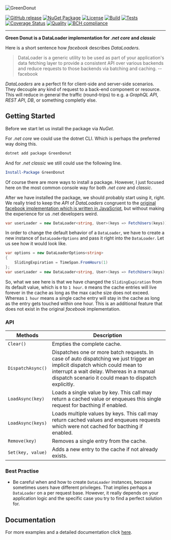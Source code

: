 ![GreenDonut](https://cdn.rawgit.com/ChilliCream/greendonut-logo/master/img/greendonut-banner-light.svg)

[![GitHub release](https://img.shields.io/github/release/chillicream/GreenDonut.svg)](https://github.com/ChilliCream/greendonut/releases) [![NuGet Package](https://img.shields.io/nuget/v/greendonut.svg)](https://www.nuget.org/packages/GreenDonut/) [![License](https://img.shields.io/github/license/ChilliCream/greendonut.svg)](https://github.com/ChilliCream/greendonut/releases) [![Build](https://ci.appveyor.com/api/projects/status/fm01y9pt10f84145/branch/master?svg=true)](https://ci.appveyor.com/project/rstaib/greendonut) [![Tests](https://img.shields.io/appveyor/tests/rstaib/greendonut/master.svg)](https://ci.appveyor.com/project/rstaib/greendonut) [![Coverage Status](https://sonarcloud.io/api/project_badges/measure?project=GreenDonut&metric=coverage)](https://sonarcloud.io/dashboard?id=GreenDonut) [![Quality](https://sonarcloud.io/api/project_badges/measure?project=GreenDonut&metric=alert_status)](https://sonarcloud.io/dashboard?id=GreenDonut) [![BCH compliance](https://bettercodehub.com/edge/badge/ChilliCream/greendonut?branch=master)](https://bettercodehub.com/)

---

**Green Donut is a DataLoader implementation for _.net core_ and _classic_**

Here is a short sentence how _facebook_ describes _DataLoaders_.

> DataLoader is a generic utility to be used as part of your application's data fetching layer to
> provide a consistent API over various backends and reduce requests to those backends via batching
> and caching. -- facebook

_DataLoaders_ are a perfect fit for client-side and server-side scenarios. They decouple any kind of
request to a back-end component or resource. This will reduce in general the traffic (round-trips)
to e.g. a _GraphQL API_, _REST API_, _DB_, or something completly else.

## Getting Started

Before we start let us install the package via _NuGet_.

For _.net core_ we could use the dotnet CLI. Which is perhaps the preferred way doing this.

```powershell
dotnet add package GreenDonut
```

And for _.net classic_ we still could use the following line.

```powershell
Install-Package GreenDonut
```

Of course there are more ways to install a package. However, I just focused here on the most common
console way for both _.net core_ and _classic_.

After we have installed the package, we should probably start using it, right. We really tried to
keep the _API_ of _DataLoaders_ congruent to the
[original facebook implementation which is written in JavaScript](https://github.com/facebook/dataloader),
but without making the experience for us .net developers weird.

```csharp
var userLoader = new DataLoader<string, User>(keys => FetchUsers(keys));
```

In order to change the default behavior of a `DataLoader`, we have to create a new instance of
`DataLoaderOptions` and pass it right into the `DataLoader`. Let us see how it would look like.

```csharp
var options = new DataLoaderOptions<string>
{
    SlidingExpiration = TimeSpan.FromHours(1)
};
var userLoader = new DataLoader<string, User>(keys => FetchUsers(keys), options);
```

So, what we see here is that we have changed the `SlidingExpiration` from its default value, which
is `0` to `1 hour`. `0` means the cache entries will live forever in the cache as long as the max
cache size does not exceed. Whereas `1 hour` means a single cache entry will stay in the cache as
long as the entry gets touched within one hour. This is an additional feature that does not exist in
the original _facebook_ implementation.

### API

| Methods           | Description                                                                                                                                                                                                                     |
| ----------------- | ------------------------------------------------------------------------------------------------------------------------------------------------------------------------------------------------------------------------------- |
| `Clear()`         | Empties the complete cache.                                                                                                                                                                                                     |
| `DispatchAsync()` | Dispatches one or more batch requests. In case of auto dispatching we just trigger an implicit dispatch which could mean to interrupt a wait delay. Whereas in a manual dispatch scenario it could mean to dispatch explicitly. |
| `LoadAsync(key)`  | Loads a single value by key. This call may return a cached value or enqueues this single request for bacthing if enabled.                                                                                                       |
| `LoadAsync(keys)` | Loads multiple values by keys. This call may return cached values and enqueues requests which were not cached for bacthing if enabled.                                                                                          |
| `Remove(key)`     | Removes a single entry from the cache.                                                                                                                                                                                          |
| `Set(key, value)` | Adds a new entry to the cache if not already exists.                                                                                                                                                                            |

### Best Practise

- Be careful when and how to create `DataLoader` instances, becuase sometimes users have different
  privileges. That implies perhaps a `DataLoader` on a per request base. However, it really depends
  on your application logic and the specific case you try to find a perfect solution for.

## Documentation

For more examples and a detailed documentation click [here](http://greendonut.io).
